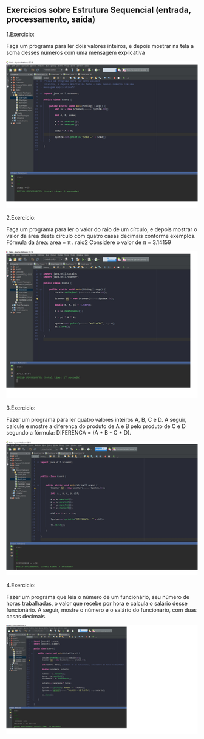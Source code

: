 ## Exercícios sobre Estrutura Sequencial (entrada, processamento, saída)

1.Exercicio:

Faça um programa para ler dois valores inteiros, e depois mostrar na tela a soma desses números com uma
mensagem explicativa

![exer1](exer1.jpg)

2.Exercicio:

Faça um programa para ler o valor do raio de um círculo, e depois mostrar o valor da área deste círculo com quatro
casas decimais conforme exemplos.
Fórmula da área: area = π . raio2
Considere o valor de π = 3.14159

![exer2](exer2.jpg)


3.Exercicio:

Fazer um programa para ler quatro valores inteiros A, B, C e D. A seguir, calcule e mostre a diferença do produto
de A e B pelo produto de C e D segundo a fórmula: DIFERENCA = (A * B - C * D).

![exer3](exer3.jpg)

4.Exercicio:

Fazer um programa que leia o número de um funcionário, seu número de horas trabalhadas, o valor que recebe por
hora e calcula o salário desse funcionário. A seguir, mostre o número e o salário do funcionário, com duas casas
decimais.

![exer4](exer4.jpg)


